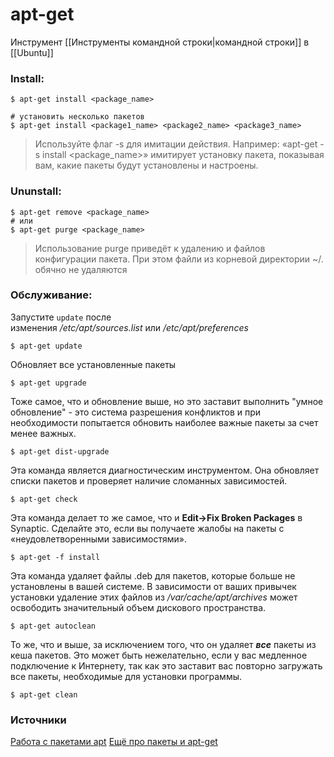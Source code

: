 # apt-get
Инструмент [[Инструменты командной строки|командной строки]] в [[Ubuntu]]
### Install:
```
$ apt-get install <package_name>

# установить несколько пакетов
$ apt-get install <package1_name> <package2_name> <package3_name>
```
>Используйте флаг -s для имитации действия. Например: «apt-get -s install <package_name>» имитирует установку пакета, показывая вам, какие пакеты будут установлены и настроены.

### Ununstall:
```
$ apt-get remove <package_name>
# или
$ apt-get purge <package_name>
```

>Использование purge приведёт к удалению и файлов конфигурации пакета. При этом файли из корневой директории ~/. обячно не удаляются

### Обслуживание:

Запустите `update` после изменения _/etc/apt/sources.list_ или _/etc/apt/preferences_

```
$ apt-get update
```

Обновляет все установленные пакеты
```
$ apt-get upgrade
```

Тоже самое, что и обновление выше, но это заставит выполнить "умное обновление" - это система разрешения конфликтов и при необходимости попытается обновить наиболее важные пакеты за счет менее важных.
```
$ apt-get dist-upgrade
```

Эта команда является диагностическим инструментом. Она обновляет списки пакетов и проверяет наличие сломанных зависимостей.
```
$ apt-get check
```

Эта команда делает то же самое, что и **Edit->Fix Broken Packages** в Synaptic. Сделайте это, если вы получаете жалобы на пакеты с «неудовлетворенными зависимостями».
```
$ apt-get -f install
```

Эта команда удаляет файлы .deb для пакетов, которые больше не установлены в вашей системе. В зависимости от ваших привычек установки удаление этих файлов из _/var/cache/apt/archives_ может освободить значительный объем дискового пространства.
```
$ apt-get autoclean
```

То же, что и выше, за исключением того, что он удаляет _**все**_ пакеты из кеша пакетов. Это может быть нежелательно, если у вас медленное подключение к Интернету, так как это заставит вас повторно загружать все пакеты, необходимые для установки программы.
```
$ apt-get clean
```


### Источники
[Работа с пакетами apt](https://wiki.debian.org/AptCLI)
[Ещё про пакеты и apt-get](https://help.ubuntu.com/community/AptGet/Howto)